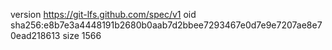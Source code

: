 version https://git-lfs.github.com/spec/v1
oid sha256:e8b7e3a4448191b2680b0aab7d2bbee7293467e0d7e9e7207ae8e70ead218613
size 1566
